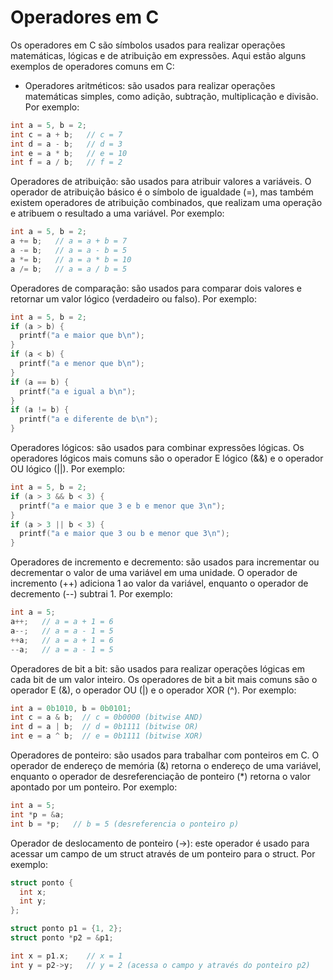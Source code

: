 # Operadores em C 

Os operadores em C são símbolos usados para realizar operações matemáticas, lógicas e de atribuição em expressões. Aqui estão alguns exemplos de operadores comuns em C:
* Operadores aritméticos: são usados para realizar operações matemáticas simples, como adição, subtração, multiplicação e divisão. Por exemplo:
```c
int a = 5, b = 2;
int c = a + b;   // c = 7
int d = a - b;   // d = 3
int e = a * b;   // e = 10
int f = a / b;   // f = 2
```

Operadores de atribuição: são usados para atribuir valores a variáveis. O operador de atribuição básico é o símbolo de igualdade (=), mas também existem operadores de atribuição combinados, que realizam uma operação e atribuem o resultado a uma variável. Por exemplo:

```c
int a = 5, b = 2;
a += b;   // a = a + b = 7
a -= b;   // a = a - b = 5
a *= b;   // a = a * b = 10
a /= b;   // a = a / b = 5
```

Operadores de comparação: são usados para comparar dois valores e retornar um valor lógico (verdadeiro ou falso). Por exemplo:
```c
int a = 5, b = 2;
if (a > b) {
  printf("a e maior que b\n");
}
if (a < b) {
  printf("a e menor que b\n");
}
if (a == b) {
  printf("a e igual a b\n");
}
if (a != b) {
  printf("a e diferente de b\n");
}
```

Operadores lógicos: são usados para combinar expressões lógicas. Os operadores lógicos mais comuns são o operador E lógico (&&) e o operador OU lógico (||). Por exemplo:
```c
int a = 5, b = 2;
if (a > 3 && b < 3) {
  printf("a e maior que 3 e b e menor que 3\n");
}
if (a > 3 || b < 3) {
  printf("a e maior que 3 ou b e menor que 3\n");
}
```

Operadores de incremento e decremento: são usados para incrementar ou decrementar o valor de uma variável em uma unidade. O operador de incremento (++) adiciona 1 ao valor da variável, enquanto o operador de decremento (--) subtrai 1. Por exemplo:
```c
int a = 5;
a++;   // a = a + 1 = 6
a--;   // a = a - 1 = 5
++a;   // a = a + 1 = 6
--a;   // a = a - 1 = 5
```

Operadores de bit a bit: são usados para realizar operações lógicas em cada bit de um valor inteiro. Os operadores de bit a bit mais comuns são o operador E (&), o operador OU (|) e o operador XOR (^). Por exemplo:
```c
int a = 0b1010, b = 0b0101;
int c = a & b;  // c = 0b0000 (bitwise AND)
int d = a | b;  // d = 0b1111 (bitwise OR)
int e = a ^ b;  // e = 0b1111 (bitwise XOR)
```

Operadores de ponteiro: são usados para trabalhar com ponteiros em C. O operador de endereço de memória (&) retorna o endereço de uma variável, enquanto o operador de desreferenciação de ponteiro (*) retorna o valor apontado por um ponteiro. Por exemplo:
```c
int a = 5;
int *p = &a;
int b = *p;   // b = 5 (desreferencia o ponteiro p)
```

Operador de deslocamento de ponteiro (->): este operador é usado para acessar um campo de um struct através de um ponteiro para o struct. Por exemplo:
```c
struct ponto {
  int x;
  int y;
};

struct ponto p1 = {1, 2};
struct ponto *p2 = &p1;

int x = p1.x;    // x = 1
int y = p2->y;   // y = 2 (acessa o campo y através do ponteiro p2)
```


